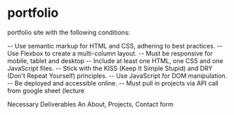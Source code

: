 # portfolio

portfolio site with the following conditions:

-- Use semantic markup for HTML and CSS, adhering to best practices.
-- Use Flexbox to create a multi-column layout.
-- Must be responsive for mobile, tablet and desktop
-- Include at least one HTML, one CSS and one JavaScript files.
-- Stick with the KISS (Keep It Simple Stupid) and DRY (Don't Repeat Yourself) principles.
-- Use JavaScript for DOM manipulation.
-- Be deployed and accessible online.
-- Must pull in projects via API call from google sheet (lecture

Necessary Deliverables
An About, Projects, Contact form
